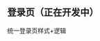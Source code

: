 <!--
 * @Description:
 * @Version: 2.0
 * @Autor: wuwei3
 * @Date: 2020-05-18 14:56:52
 * @LastEditors: Please set LastEditors
 * @LastEditTime: 2020-12-31 15:49:29
-->

## 登录页（正在开发中）

统一登录页样式+逻辑
